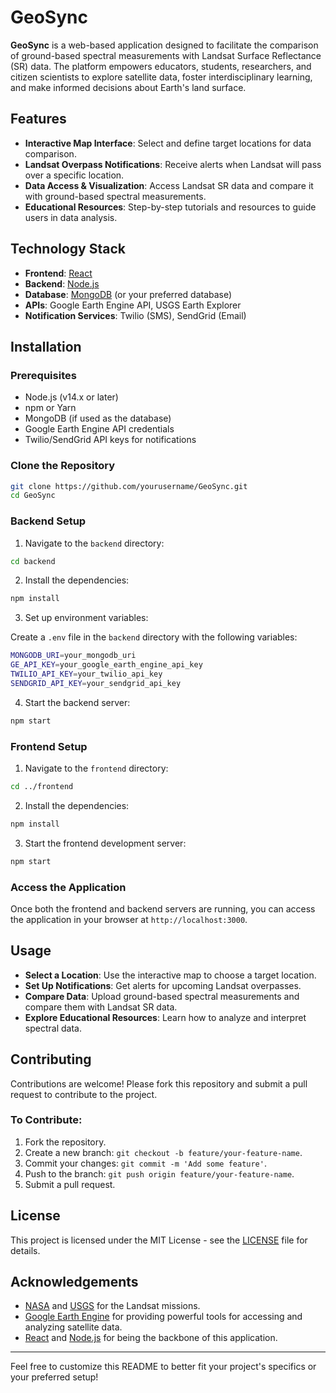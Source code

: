 # GeoSync

**GeoSync** is a web-based application designed to facilitate the comparison of ground-based spectral measurements with Landsat Surface Reflectance (SR) data. The platform empowers educators, students, researchers, and citizen scientists to explore satellite data, foster interdisciplinary learning, and make informed decisions about Earth's land surface.

## Features

- **Interactive Map Interface**: Select and define target locations for data comparison.
- **Landsat Overpass Notifications**: Receive alerts when Landsat will pass over a specific location.
- **Data Access & Visualization**: Access Landsat SR data and compare it with ground-based spectral measurements.
- **Educational Resources**: Step-by-step tutorials and resources to guide users in data analysis.

## Technology Stack

- **Frontend**: [React](https://reactjs.org/)
- **Backend**: [Node.js](https://nodejs.org/)
- **Database**: [MongoDB](https://www.mongodb.com/) (or your preferred database)
- **APIs**: Google Earth Engine API, USGS Earth Explorer
- **Notification Services**: Twilio (SMS), SendGrid (Email)

## Installation

### Prerequisites

- Node.js (v14.x or later)
- npm or Yarn
- MongoDB (if used as the database)
- Google Earth Engine API credentials
- Twilio/SendGrid API keys for notifications

### Clone the Repository

```bash
git clone https://github.com/yourusername/GeoSync.git
cd GeoSync
```

### Backend Setup

1. Navigate to the `backend` directory:

```bash
cd backend
```

2. Install the dependencies:

```bash
npm install
```

3. Set up environment variables:

Create a `.env` file in the `backend` directory with the following variables:

```bash
MONGODB_URI=your_mongodb_uri
GE_API_KEY=your_google_earth_engine_api_key
TWILIO_API_KEY=your_twilio_api_key
SENDGRID_API_KEY=your_sendgrid_api_key
```

4. Start the backend server:

```bash
npm start
```

### Frontend Setup

1. Navigate to the `frontend` directory:

```bash
cd ../frontend
```

2. Install the dependencies:

```bash
npm install
```

3. Start the frontend development server:

```bash
npm start
```

### Access the Application

Once both the frontend and backend servers are running, you can access the application in your browser at `http://localhost:3000`.

## Usage

- **Select a Location**: Use the interactive map to choose a target location.
- **Set Up Notifications**: Get alerts for upcoming Landsat overpasses.
- **Compare Data**: Upload ground-based spectral measurements and compare them with Landsat SR data.
- **Explore Educational Resources**: Learn how to analyze and interpret spectral data.

## Contributing

Contributions are welcome! Please fork this repository and submit a pull request to contribute to the project.

### To Contribute:

1. Fork the repository.
2. Create a new branch: `git checkout -b feature/your-feature-name`.
3. Commit your changes: `git commit -m 'Add some feature'`.
4. Push to the branch: `git push origin feature/your-feature-name`.
5. Submit a pull request.

## License

This project is licensed under the MIT License - see the [LICENSE](LICENSE) file for details.

## Acknowledgements

- [NASA](https://www.nasa.gov/) and [USGS](https://www.usgs.gov/) for the Landsat missions.
- [Google Earth Engine](https://earthengine.google.com/) for providing powerful tools for accessing and analyzing satellite data.
- [React](https://reactjs.org/) and [Node.js](https://nodejs.org/) for being the backbone of this application.

---

Feel free to customize this README to better fit your project's specifics or your preferred setup!
